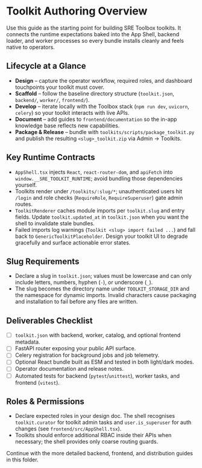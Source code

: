 # Toolkit Authoring Overview

Use this guide as the starting point for building SRE Toolbox toolkits. It connects the runtime expectations baked into the App Shell, backend loader, and worker processes so every bundle installs cleanly and feels native to operators.

## Lifecycle at a Glance
- **Design** – capture the operator workflow, required roles, and dashboard touchpoints your toolkit must cover.
- **Scaffold** – follow the baseline directory structure (`toolkit.json`, `backend/`, `worker/`, `frontend/`).
- **Develop** – iterate locally with the Toolbox stack (`npm run dev`, `uvicorn`, `celery`) so your toolkit interacts with live APIs.
- **Document** – add guides to `frontend/documentation` so the in-app knowledge base reflects new capabilities.
- **Package & Release** – bundle with `toolkits/scripts/package_toolkit.py` and publish the resulting `<slug>_toolkit.zip` via Admin → Toolkits.

## Key Runtime Contracts
- `AppShell.tsx` injects `React`, `react-router-dom`, and `apiFetch` into `window.__SRE_TOOLKIT_RUNTIME`; avoid bundling those dependencies yourself.
- Toolkits render under `/toolkits/:slug/*`; unauthenticated users hit `/login` and role checks (`RequireRole`, `RequireSuperuser`) gate admin routes.
- `ToolkitRenderer` caches module imports per `toolkit.slug` and entry fields. Update `toolkit.updated_at` in `toolkit.json` when you want the shell to invalidate stale bundles.
- Failed imports log warnings (`Toolkit <slug> import failed ...`) and fall back to `GenericToolkitPlaceholder`. Design your toolkit UI to degrade gracefully and surface actionable error states.

## Slug Requirements
- Declare a slug in `toolkit.json`; values must be lowercase and can only include letters, numbers, hyphen (`-`), or underscore (`_`).
- The slug becomes the directory name under `TOOLKIT_STORAGE_DIR` and the namespace for dynamic imports. Invalid characters cause packaging and installation to fail before any files are written.

## Deliverables Checklist
- [ ] `toolkit.json` with backend, worker, catalog, and optional frontend metadata.
- [ ] FastAPI router exposing your public API surface.
- [ ] Celery registration for background jobs and job telemetry.
- [ ] Optional React bundle built as ESM and tested in both light/dark modes.
- [ ] Operator documentation and release notes.
- [ ] Automated tests for backend (`pytest`/`unittest`), worker tasks, and frontend (`vitest`).

## Roles & Permissions
- Declare expected roles in your design doc. The shell recognises `toolkit.curator` for toolkit admin tasks and `user.is_superuser` for auth changes (see `frontend/src/AppShell.tsx`).
- Toolkits should enforce additional RBAC inside their APIs when necessary; the shell provides only coarse routing guards.

Continue with the more detailed backend, frontend, and distribution guides in this folder.
